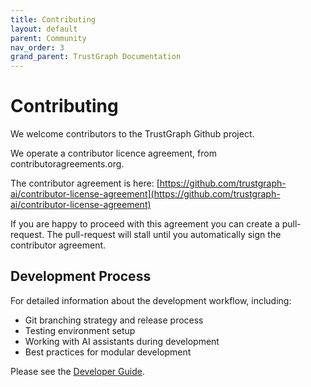 ```yaml
---
title: Contributing
layout: default
parent: Community
nav_order: 3
grand_parent: TrustGraph Documentation
---
```


# Contributing

We welcome contributors to the TrustGraph Github project.

We operate a contributor licence agreement, from contributoragreements.org.

The contributor agreement is here:
[https://github.com/trustgraph-ai/contributor-license-agreement](https://github.com/trustgraph-ai/contributor-license-agreement)

If you are happy to proceed with this agreement you can create a
pull-request.  The pull-request will stall until you automatically sign
the contributor agreement.

## Development Process

For detailed information about the development workflow, including:
- Git branching strategy and release process
- Testing environment setup
- Working with AI assistants during development
- Best practices for modular development

Please see the [Developer Guide](developer).

